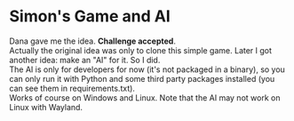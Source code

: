 # Simon's Game and AI

Dana gave me the idea. **Challenge accepted**.  
Actually the original idea was only to clone this simple game. Later I got another idea: make an "AI" for it. So I did.  
The AI is only for developers for now (it's not packaged in a binary), so you can only run it with Python and some
third party packages installed (you can see them in requirements.txt).  
Works of course on Windows and Linux. Note that the AI may not work on Linux with Wayland.
